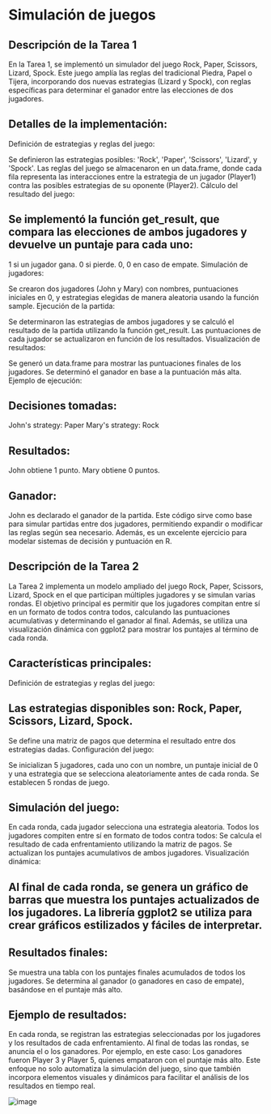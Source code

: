 # Simulación de juegos

## Descripción de la Tarea 1

En la Tarea 1, se implementó un simulador del juego Rock, Paper, Scissors, Lizard, Spock. Este juego amplía las reglas del tradicional Piedra, Papel o Tijera, incorporando dos nuevas estrategias (Lizard y Spock), con reglas específicas para determinar el ganador entre las elecciones de dos jugadores.

## Detalles de la implementación:
Definición de estrategias y reglas del juego:

Se definieron las estrategias posibles: 'Rock', 'Paper', 'Scissors', 'Lizard', y 'Spock'.
Las reglas del juego se almacenaron en un data.frame, donde cada fila representa las interacciones entre la estrategia de un jugador (Player1) contra las posibles estrategias de su oponente (Player2).
Cálculo del resultado del juego:

## Se implementó la función get_result, que compara las elecciones de ambos jugadores y devuelve un puntaje para cada uno:
1 si un jugador gana.
0 si pierde.
0, 0 en caso de empate.
Simulación de jugadores:

Se crearon dos jugadores (John y Mary) con nombres, puntuaciones iniciales en 0, y estrategias elegidas de manera aleatoria usando la función sample.
Ejecución de la partida:

Se determinaron las estrategias de ambos jugadores y se calculó el resultado de la partida utilizando la función get_result.
Las puntuaciones de cada jugador se actualizaron en función de los resultados.
Visualización de resultados:

Se generó un data.frame para mostrar las puntuaciones finales de los jugadores.
Se determinó el ganador en base a la puntuación más alta.
Ejemplo de ejecución:
## Decisiones tomadas:
John's strategy: Paper
Mary's strategy: Rock
## Resultados:
John obtiene 1 punto.
Mary obtiene 0 puntos.
## Ganador:
John es declarado el ganador de la partida.
Este código sirve como base para simular partidas entre dos jugadores, permitiendo expandir o modificar las reglas según sea necesario. Además, es un excelente ejercicio para modelar sistemas de decisión y puntuación en R.

## Descripción de la Tarea 2
La Tarea 2 implementa un modelo ampliado del juego Rock, Paper, Scissors, Lizard, Spock en el que participan múltiples jugadores y se simulan varias rondas. El objetivo principal es permitir que los jugadores compitan entre sí en un formato de todos contra todos, calculando las puntuaciones acumulativas y determinando el ganador al final. Además, se utiliza una visualización dinámica con ggplot2 para mostrar los puntajes al término de cada ronda.

## Características principales:
Definición de estrategias y reglas del juego:

## Las estrategias disponibles son: Rock, Paper, Scissors, Lizard, Spock.
Se define una matriz de pagos que determina el resultado entre dos estrategias dadas.
Configuración del juego:

Se inicializan 5 jugadores, cada uno con un nombre, un puntaje inicial de 0 y una estrategia que se selecciona aleatoriamente antes de cada ronda.
Se establecen 5 rondas de juego.
## Simulación del juego:

En cada ronda, cada jugador selecciona una estrategia aleatoria.
Todos los jugadores compiten entre sí en formato de todos contra todos:
Se calcula el resultado de cada enfrentamiento utilizando la matriz de pagos.
Se actualizan los puntajes acumulativos de ambos jugadores.
Visualización dinámica:

## Al final de cada ronda, se genera un gráfico de barras que muestra los puntajes actualizados de los jugadores. La librería ggplot2 se utiliza para crear gráficos estilizados y fáciles de interpretar.
## Resultados finales:

Se muestra una tabla con los puntajes finales acumulados de todos los jugadores.
Se determina al ganador (o ganadores en caso de empate), basándose en el puntaje más alto.
## Ejemplo de resultados:
En cada ronda, se registran las estrategias seleccionadas por los jugadores y los resultados de cada enfrentamiento.
Al final de todas las rondas, se anuncia el o los ganadores. Por ejemplo, en este caso:
Los ganadores fueron Player 3 y Player 5, quienes empataron con el puntaje más alto.
Este enfoque no solo automatiza la simulación del juego, sino que también incorpora elementos visuales y dinámicos para facilitar el análisis de los resultados en tiempo real.

![image](https://github.com/user-attachments/assets/642873e2-d1dc-4ab1-a907-422817c6327a)


